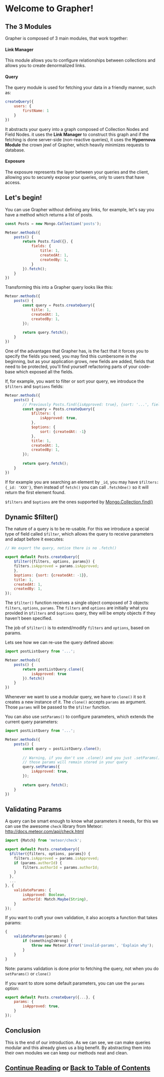 # Welcome to Grapher!

## The 3 Modules

Grapher is composed of 3 main modules, that work together:

#### Link Manager
This module allows you to configure relationships between collections and allows you to create denormalized links.

#### Query
The query module is used for fetching your data in a friendly manner, such as:
```js
createQuery({
    users: {
        firstName: 1
    }
})
```

It abstracts your query into a graph composed of Collection Nodes and Field Nodes.
it uses the **Link Manager** to construct this graph and if the fetching is done server-side (non-reactive queries),
it uses the **Hypernova Module** the crown jewl of Grapher, which heavily minimizes requests to database.

#### Exposure

The exposure represents the layer between your queries and the client, allowing you to securely expose your queries,
only to users that have access. 


## Let's begin!

You can use Grapher without defining any links, for example, let's say you have a method which returns a list of posts.

```js
const Posts = new Mongo.Collection('posts');

Meteor.methods({
    posts() {
        return Posts.find({}, {
            fields: {
                title: 1,
                createdAt: 1,
                createdBy: 1,
            }
        }).fetch();
    }
})
```

Transforming this into a Grapher query looks like this:

```js
Meteor.methods({
    posts() {
        const query = Posts.createQuery({
            title: 1,
            createdAt: 1,
            createdBy: 1,
        });
        
        return query.fetch();
    }
})
```

One of the advantages that Grapher has, is the fact that it forces you to specify the fields you need,
you may find this cumbersome in the beginning, but as your application grows, new fields are added,
fields that need to be protected, you'll find yourself refactoring parts of your code-base which exposed
all the fields.

If, for example, you want to filter or sort your query, we introduce the `$filters` and `$options` fields:

```js
Meteor.methods({
    posts() {
        // Previously Posts.find({isApproved: true}, {sort: '...', fields: '...'});
        const query = Posts.createQuery({
            $filters: {
                isApproved: true,
            },
            $options: {
                sort: {createdAt: -1}
            },
            title: 1,
            createdAt: 1,
            createdBy: 1,
        });
        
        return query.fetch();
    }
})
```

If for example you are searching an element by `_id`, you may have `$filters: {_id: 'XXX'}`, then instead of `fetch()` you
can call `.fetchOne()` so it will return the first element found.

`$filters` and `$options` are the ones supported by [Mongo.Collection.find()](http://docs.meteor.com/api/collections.html#Mongo-Collection-find)

## Dynamic $filter()

The nature of a query is to be re-usable. For this we introduce a special type of field called `$filter`,
which allows the query to receive parameters and adapt before it executes:

```js
// We export the query, notice there is no .fetch()

export default Posts.createQuery({
    $filter({filters, options, params}) {
    filters.isApproved = params.isApproved;
    },
    $options: {sort: {createdAt: -1}},
    title: 1,
    createdAt: 1,
    createdBy: 1,
});
```

The `$filter()` function receives a single object composed of 3 objects: `filters`, `options`, `params`.
The `filters` and `options` are initially what you provided in `$filters` and `$options` query, they will be empty
objects if they haven't been specified.

The job of `$filter()` is to extend/modify `filters` and `options`, based on params.

Lets see how we can re-use the query defined above:

```js
import postListQuery from '...';

Meteor.methods({
    posts() {
        return postListQuery.clone({
            isApproved: true
        }).fetch()
    }
})
```

Whenever we want to use a modular query, we have to `clone()` it so it creates a new instance of it.
The `clone()` accepts `params` as argument. Those `params` will be passed to the `$filter` function.

You can also use `setParams()` to configure parameters, which extends the current query parameters:

```js
import postListQuery from '...';

Meteor.methods({
    posts() {
        const query = postListQuery.clone();
        
        // Warning, if you don't use .clone() and you just .setParams(),
        // those params will remain stored in your query
        query.setParams({
            isApproved: true,
        });
        
        return query.fetch();
    }
})
```

## Validating Params

A query can be smart enough to know what parameters it needs, for this we can use the awesome `check` library from Meteor:
http://docs.meteor.com/api/check.html

```js
import {Match} from 'meteor/check';

export default Posts.createQuery({
  $filter({filters, options, params}) {
    filters.isApproved = params.isApproved;
    if (params.authorId) {
        filters.authorId = params.authorId;
    }
  },
  ...
}, {
    validateParams: {
        isApproved: Boolean,
        authorId: Match.Maybe(String),
    }
});
```

If you want to craft your own validation, it also accepts a function that takes params:

```js
{
    validateParams(params) {
        if (somethingIsWrong) {
            throw new Meteor.Error('invalid-params', 'Explain why');
        }
    }
}
```

Note: params validation is done prior to fetching the query, not when you do `setParams()` or `clone()`

If you want to store some default parameters, you can use the `params` option:
```js
export default Posts.createQuery({...}, {
    params: {
        isApproved: true,
    }
});
```

## Conclusion

This is the end of our introduction. As we can see, we can make queries modular and this already gives us
a big benefit. By abstracting them into their own modules we can keep our methods neat and clean.

## [Continue Reading](linking_collections.md) or [Back to Table of Contents](index.md)
